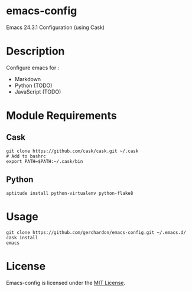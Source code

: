 # emacs-config

Emacs 24.3.1 Configuration (using Cask)

# Description

Configure emacs for :
 * Markdown
 * Python (TODO)
 * JavaScript (TODO)


# Module Requirements

## Cask

    git clone https://github.com/cask/cask.git ~/.cask
	# Add to bashrc
	export PATH=$PATH:~/.cask/bin

## Python

    aptitude install python-virtualenv python-flake8




# Usage

    git clone https://github.com/gerchardon/emacs-config.git ~/.emacs.d/
    cask install
    emacs

# License

Emacs-config is licensed under the [MIT License](http://www.opensource.org/licenses/mit-license.php).


